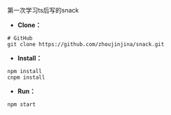 第一次学习ts后写的snack

- **Clone：**

```text
# GitHub
git clone https://github.com/zhoujinjina/snack.git
```

- **Install：**

```text
npm install
cnpm install
```

- **Run：**

```text
npm start
